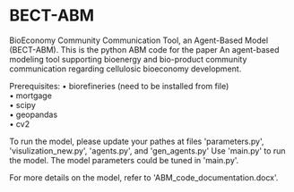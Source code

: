 # BECT-ABM
BioEconomy Community Communication Tool, an Agent-Based Model (BECT-ABM). This is the python ABM code for the paper 
  An agent-based modeling tool supporting bioenergy and bio-product community communication regarding cellulosic bioeconomy development.

Prerequisites:
  •	biorefineries (need to be installed from file)  
  •	mortgage  
  •	scipy  
  •	geopandas  
  •	cv2

To run the model, please update your pathes at files 'parameters.py', 'visulization_new.py', 'agents.py', and 'gen_agents.py'
Use 'main.py' to run the model. The model parameters could be tuned in 'main.py'.

For more details on the model, refer to 'ABM_code_documentation.docx'.

